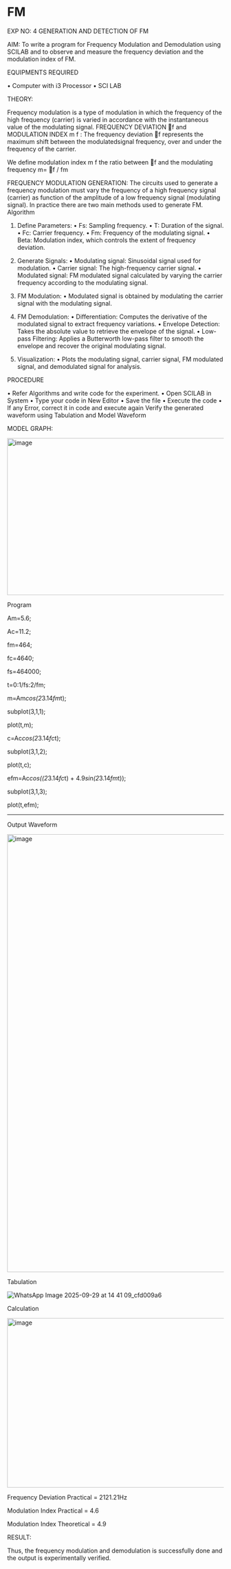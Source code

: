 # FM

EXP NO: 4	GENERATION AND DETECTION OF FM


AIM:
To write a program for Frequency Modulation and Demodulation using SCILAB and to observe and measure the frequency deviation and the modulation index of FM.


EQUIPMENTS REQUIRED

•	Computer with i3 Processor
•	SCI LAB

THEORY:

Frequency modulation is a type of modulation in which the frequency of the high frequency (carrier) is varied in accordance with the instantaneous value of the modulating signal.
FREQUENCY DEVIATION f and MODULATION INDEX m f :
The frequency deviation f represents the maximum shift between the  modulatedsignal
frequency, over and under the frequency of the carrier.

We define modulation index m f the ratio between f and the modulating frequency
m= f / fm


FREQUENCY MODULATION GENERATION:
The circuits used to generate a frequency modulation must vary the frequency of a high frequency signal (carrier) as function of the amplitude of a low frequency signal (modulating signal). In practice there are two main methods used to generate FM.
Algorithm
1.	Define Parameters:
•	Fs: Sampling frequency.
•	T: Duration of the signal.
•	Fc: Carrier frequency.
•	Fm: Frequency of the modulating signal.
•	Beta: Modulation index, which controls the extent of frequency deviation.
2.	Generate Signals:
•	Modulating signal: Sinusoidal signal used for modulation.
•	Carrier signal: The high-frequency carrier signal.
•	Modulated signal: FM modulated signal calculated by varying the carrier frequency according to the modulating signal.
3.	FM Modulation:
•	Modulated signal is obtained by modulating the carrier signal with the modulating signal.
 
4.	FM Demodulation:
•	Differentiation: Computes the derivative of the modulated signal to extract frequency variations.
•	Envelope Detection: Takes the absolute value to retrieve the envelope of the signal.
•	Low-pass Filtering: Applies a Butterworth low-pass filter to smooth the envelope and recover the original modulating signal.
5.	Visualization:
•	Plots the modulating signal, carrier signal, FM modulated signal, and demodulated signal for analysis.



PROCEDURE


•	Refer Algorithms and write code for the experiment.
•	Open SCILAB in System
•	Type your code in New Editor
•	Save the file
•	Execute the code
•	If any Error, correct it in code and execute again
Verify the generated waveform using Tabulation and Model Waveform

MODEL GRAPH:

<img width="512" height="365" alt="image" src="https://github.com/user-attachments/assets/acd787bd-5281-4f1b-802f-1aa39fac9189" />


Program

Am=5.6; 

Ac=11.2; 

fm=464;

fc=4640;

fs=464000;

t=0:1/fs:2/fm;

m=Am*cos(2*3.14*fm*t);

subplot(3,1,1);

plot(t,m);

c=Ac*cos(2*3.14*fc*t);

subplot(3,1,2);

plot(t,c);

efm=Ac*cos((2*3.14*fc*t) + 4.9*sin(2*3.14*fm*t));

subplot(3,1,3);

plot(t,efm);

----


Output Waveform

<img width="1526" height="1018" alt="image" src="https://github.com/user-attachments/assets/78409220-7532-468b-9ae9-264ae5e6ebcb" />




Tabulation

![WhatsApp Image 2025-09-29 at 14 41 09_cfd009a6](https://github.com/user-attachments/assets/6bfbbfdc-0d0c-4dc2-9ccf-8ca8117a5c40)


Calculation

<img width="916" height="394" alt="image" src="https://github.com/user-attachments/assets/8d030b97-d0f6-44af-bf6e-bf19ba3c8453" />


Frequency Deviation Practical = 2121.21Hz

Modulation Index Practical	= 4.6

Modulation Index Theoretical	= 4.9



RESULT:

Thus, the frequency modulation and demodulation is successfully done and the output is experimentally verified.


